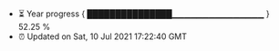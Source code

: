 - ⏳ Year progress { ███████████████▁▁▁▁▁▁▁▁▁▁▁▁▁▁▁ } 52.25 %
- ⏰ Updated on Sat, 10 Jul 2021 17:22:40 GMT

